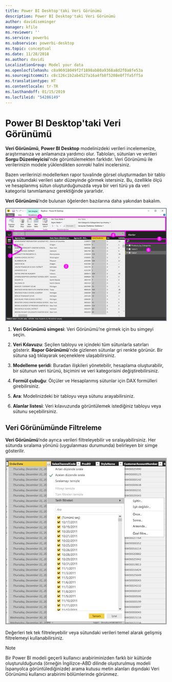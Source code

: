 ```yaml
---
title: Power BI Desktop'taki Veri Görünümü
description: Power BI Desktop'taki Veri Görünümü
author: davidiseminger
manager: kfile
ms.reviewer: ''
ms.service: powerbi
ms.subservice: powerbi-desktop
ms.topic: conceptual
ms.date: 11/28/2018
ms.author: davidi
LocalizationGroup: Model your data
ms.openlocfilehash: c8a96918049f2f1898ab80a9368a8d2f0a8fe53a
ms.sourcegitcommit: c8c126c1b2ab4527a16a4fb8f5208e0f7fa5ff5a
ms.translationtype: HT
ms.contentlocale: tr-TR
ms.lasthandoff: 01/15/2019
ms.locfileid: "54286149"
---
```

# <a name="data-view-in-power-bi-desktop"></a>Power BI Desktop'taki Veri Görünümü
**Veri Görünümü**, **Power BI Desktop** modelinizdeki verileri incelemenize, araştırmanıza ve anlamanıza yardımcı olur. Tabloları, sütunları ve verileri **Sorgu Düzenleyicisi**'nde görüntülemekten farklıdır. Veri Görünümü ile verilerinizin modele yüklendikten *sonraki* halini incelersiniz.

Bazen verilerinizi modellerken rapor tuvalinde görsel oluşturmadan bir tablo veya sütundaki verileri satır düzeyinde görmek istersiniz. Bu, özellikle ölçü ve hesaplanmış sütun oluşturduğunuzda veya bir veri türü ya da veri kategorisi tanımlamanız gerektiğinde yararlıdır.

**Veri Görünümü**’nde bulunan öğelerden bazılarına daha yakından bakalım.

![Power BI Desktop'taki veri görünümü](media/desktop-data-view/dataview_fullscreen.png)

1. **Veri Görünümü simgesi**: Veri Görünümü’ne girmek için bu simgeyi seçin.

2. **Veri Kılavuzu**: Seçilen tabloyu ve içindeki tüm sütunlarla satırları gösterir. **Rapor Görünümü**’nde gizlenen sütunlar gri renkte görünür. Bir sütuna sağ tıklayarak seçeneklere ulaşabilirsiniz.

3. **Modelleme şeridi**: Buradan ilişkileri yönetebilir, hesaplama oluşturabilir, bir sütunun veri türünü, biçimini ve veri kategorisini değiştirebilirsiniz.

4. **Formül çubuğu**: Ölçüler ve Hesaplanmış sütunlar için DAX formülleri girebilirsiniz.

5. **Ara**: Modelinizdeki bir tabloyu veya sütunu arayabilirsiniz.

6. **Alanlar listesi**: Veri kılavuzunda görüntülemek istediğiniz tabloyu veya sütunu seçebilirsiniz.

## <a name="filtering-in-data-view"></a>Veri Görünümünde Filtreleme

**Veri Görünümü**’nde ayrıca verileri filtreleyebilir ve sıralayabilirsiniz. Her sütunda sıralama yönünü (uygulanması durumunda) belirleyen bir simge gösterilir.

![Power BI Desktop'taki Veri görünümünde sıralama ve filtreleme](media/desktop-data-view/dataview_sort-and-filter.png)

Değerleri tek tek filtreleyebilir veya sütundaki verileri temel alarak gelişmiş filtrelemeyi kullanabilirsiniz. 

> [!NOTE]
> Bir Power BI modeli geçerli kullanıcı arabiriminizden farklı bir kültürde oluşturulduğunda (örneğin İngilizce-ABD dilinde oluşturulmuş modeli İspanyolca görüntülediğinizde) arama kutusu metin alanları dışındaki Veri Görünümü kullanıcı arabirimi bölümlerinde görünmez.
